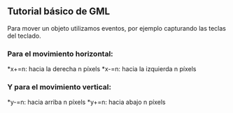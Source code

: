 ## Tutorial básico de GML
Para mover un objeto utilizamos eventos, por ejemplo capturando las teclas del teclado.
### Para el movimiento horizontal:
*x+=n: hacia la derecha n píxels
*x-=n: hacia la izquierda n píxels
### Y para el movimiento vertical:
*y-=n: hacia arriba n píxels
*y+=n: hacia abajo n píxels
